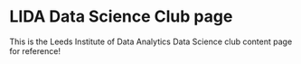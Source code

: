# LIDA Data Science Club page

This is the Leeds Institute of Data Analytics Data Science club content page for reference!
